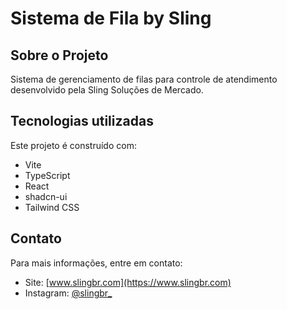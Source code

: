 
# Sistema de Fila by Sling

## Sobre o Projeto

Sistema de gerenciamento de filas para controle de atendimento desenvolvido pela Sling Soluções de Mercado.

## Tecnologias utilizadas

Este projeto é construído com:

- Vite
- TypeScript
- React
- shadcn-ui
- Tailwind CSS

## Contato

Para mais informações, entre em contato:

- Site: [www.slingbr.com](https://www.slingbr.com)
- Instagram: [@slingbr_](https://www.instagram.com/slingbr_)
